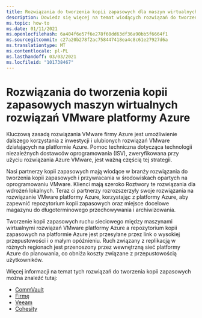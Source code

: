 ```yaml
---
title: Rozwiązania do tworzenia kopii zapasowych dla maszyn wirtualnych rozwiązania Azure VMware
description: Dowiedz się więcej na temat wiodących rozwiązań do tworzenia kopii zapasowych i przywracania dla maszyn wirtualnych rozwiązań VMware platformy Azure.
ms.topic: how-to
ms.date: 01/11/2021
ms.openlocfilehash: 6a404f6e57f6e278f60dd63df36a90bb5f6664f1
ms.sourcegitcommit: c27a20b278f2ac758447418ea4c8c61e27927d6a
ms.translationtype: MT
ms.contentlocale: pl-PL
ms.lasthandoff: 03/03/2021
ms.locfileid: "101738467"
---
```

# <a name="backup-solutions-for-azure-vmware-solution-virtual-machines-vms"></a>Rozwiązania do tworzenia kopii zapasowych maszyn wirtualnych rozwiązań VMware platformy Azure

Kluczową zasadą rozwiązania VMware firmy Azure jest umożliwienie dalszego korzystania z inwestycji i ulubionych rozwiązań VMware działających na platformie Azure. Pomoc techniczna dotycząca technologii niezależnych dostawców oprogramowania (ISV), zweryfikowana przy użyciu rozwiązania Azure VMware, jest ważną częścią tej strategii. 

Nasi partnerzy kopii zapasowych mają wiodące w branży rozwiązania do tworzenia kopii zapasowych i przywracania w środowiskach opartych na oprogramowaniu VMware. Klienci mają szeroko Roztwory te rozwiązania dla wdrożeń lokalnych. Teraz ci partnerzy rozrozszerzyły swoje rozwiązania na rozwiązanie VMware platformy Azure, korzystając z platformy Azure, aby zapewnić repozytorium kopii zapasowych oraz miejsce docelowe magazynu do długoterminowego przechowywania i archiwizowania.

Tworzenie kopii zapasowych ruchu sieciowego między maszynami wirtualnymi rozwiązań VMware platformy Azure a repozytorium kopii zapasowych na platformie Azure jest przesyłane przez link o wysokiej przepustowości i o małym opóźnieniu. Ruch związany z replikacją w różnych regionach jest przenoszony przez wewnętrzną sieć platformy Azure do planowania, co obniża koszty związane z przepustowością użytkowników.

Więcej informacji na temat tych rozwiązań do tworzenia kopii zapasowych można znaleźć tutaj:
- [CommVault](https://documentation.commvault.com/11.21/essential/128997_support_for_azure_vmware_solution.html)
- [Firmę](https://vrt.as/nb4avs)
- [Veeam](https://www.veeam.com/kb4012)
- [Cohesity](https://www.cohesity.com/resource-assets/solution-brief/Cohesity-Azure-Solution-Brief.pdf)
